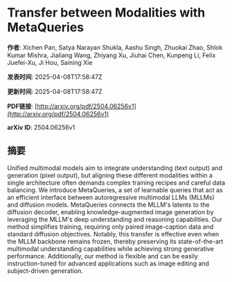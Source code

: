 # Transfer between Modalities with MetaQueries

**作者**: Xichen Pan, Satya Narayan Shukla, Aashu Singh, Zhuokai Zhao, Shlok Kumar Mishra, Jialiang Wang, Zhiyang Xu, Jiuhai Chen, Kunpeng Li, Felix Juefei-Xu, Ji Hou, Saining Xie

**发表时间**: 2025-04-08T17:58:47Z

**更新时间**: 2025-04-08T17:58:47Z

**PDF链接**: [http://arxiv.org/pdf/2504.06256v1](http://arxiv.org/pdf/2504.06256v1)

**arXiv ID**: 2504.06256v1

## 摘要

Unified multimodal models aim to integrate understanding (text output) and
generation (pixel output), but aligning these different modalities within a
single architecture often demands complex training recipes and careful data
balancing. We introduce MetaQueries, a set of learnable queries that act as an
efficient interface between autoregressive multimodal LLMs (MLLMs) and
diffusion models. MetaQueries connects the MLLM's latents to the diffusion
decoder, enabling knowledge-augmented image generation by leveraging the MLLM's
deep understanding and reasoning capabilities. Our method simplifies training,
requiring only paired image-caption data and standard diffusion objectives.
Notably, this transfer is effective even when the MLLM backbone remains frozen,
thereby preserving its state-of-the-art multimodal understanding capabilities
while achieving strong generative performance. Additionally, our method is
flexible and can be easily instruction-tuned for advanced applications such as
image editing and subject-driven generation.
